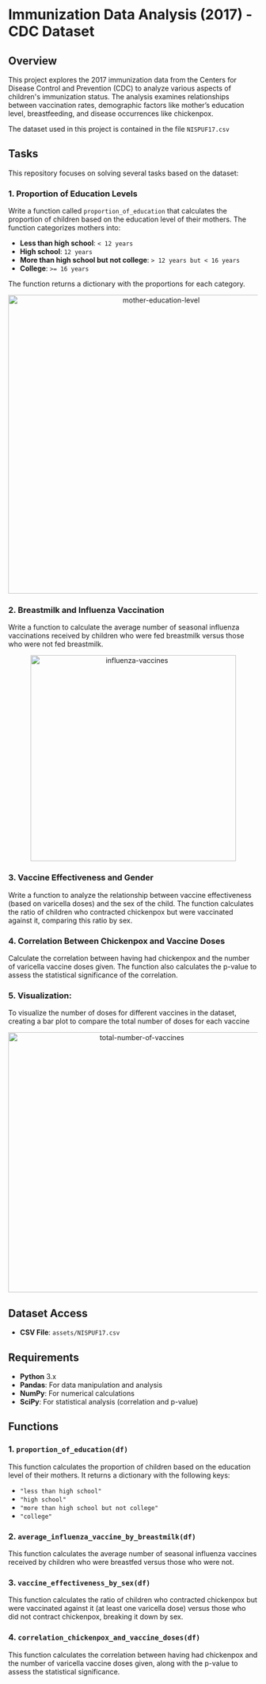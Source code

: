 # Immunization Data Analysis (2017) - CDC Dataset

## Overview

This project explores the 2017 immunization data from the Centers for Disease Control and Prevention (CDC) to analyze various aspects of children's immunization status. The analysis examines relationships between vaccination rates, demographic factors like mother’s education level, breastfeeding, and disease occurrences like chickenpox.

The dataset used in this project is contained in the file `NISPUF17.csv`
## Tasks

This repository focuses on solving several tasks based on the dataset:

### 1. Proportion of Education Levels
Write a function called `proportion_of_education` that calculates the proportion of children based on the education level of their mothers. The function categorizes mothers into:
- **Less than high school**: `< 12 years`
- **High school**: `12 years`
- **More than high school but not college**: `> 12 years but < 16 years`
- **College**: `>= 16 years`

The function returns a dictionary with the proportions for each category.
<p align=center><img width="602" alt="mother-education-level" src="https://github.com/user-attachments/assets/54665552-59c3-408d-b90d-5a56b5518033" /> </p>

### 2. Breastmilk and Influenza Vaccination
Write a function to calculate the average number of seasonal influenza vaccinations received by children who were fed breastmilk versus those who were not fed breastmilk.
<p align=center><img width="415" alt="influenza-vaccines" src="https://github.com/user-attachments/assets/ab0f0d5a-f741-4bce-b1b7-9ba5c1ad2a99" /></p>

### 3. Vaccine Effectiveness and Gender
Write a function to analyze the relationship between vaccine effectiveness (based on varicella doses) and the sex of the child. The function calculates the ratio of children who contracted chickenpox but were vaccinated against it, comparing this ratio by sex.

### 4. Correlation Between Chickenpox and Vaccine Doses
Calculate the correlation between having had chickenpox and the number of varicella vaccine doses given. The function also calculates the p-value to assess the statistical significance of the correlation.
### 5. Visualization: 
To visualize the number of doses for different vaccines in the dataset, creating a bar plot to compare the total number of doses for each vaccine
<p align=center><img width="524" alt="total-number-of-vaccines" src="https://github.com/user-attachments/assets/e7701b17-e86e-4510-9eb7-30501a059e87" /></p>

## Dataset Access

- **CSV File**: `assets/NISPUF17.csv`

## Requirements

- **Python** 3.x
- **Pandas**: For data manipulation and analysis
- **NumPy**: For numerical calculations
- **SciPy**: For statistical analysis (correlation and p-value)

## Functions

### 1. `proportion_of_education(df)`
This function calculates the proportion of children based on the education level of their mothers. It returns a dictionary with the following keys:
- `"less than high school"`
- `"high school"`
- `"more than high school but not college"`
- `"college"`

### 2. `average_influenza_vaccine_by_breastmilk(df)`
This function calculates the average number of seasonal influenza vaccines received by children who were breastfed versus those who were not.

### 3. `vaccine_effectiveness_by_sex(df)`
This function calculates the ratio of children who contracted chickenpox but were vaccinated against it (at least one varicella dose) versus those who did not contract chickenpox, breaking it down by sex.

### 4. `correlation_chickenpox_and_vaccine_doses(df)`
This function calculates the correlation between having had chickenpox and the number of varicella vaccine doses given, along with the p-value to assess the statistical significance.


